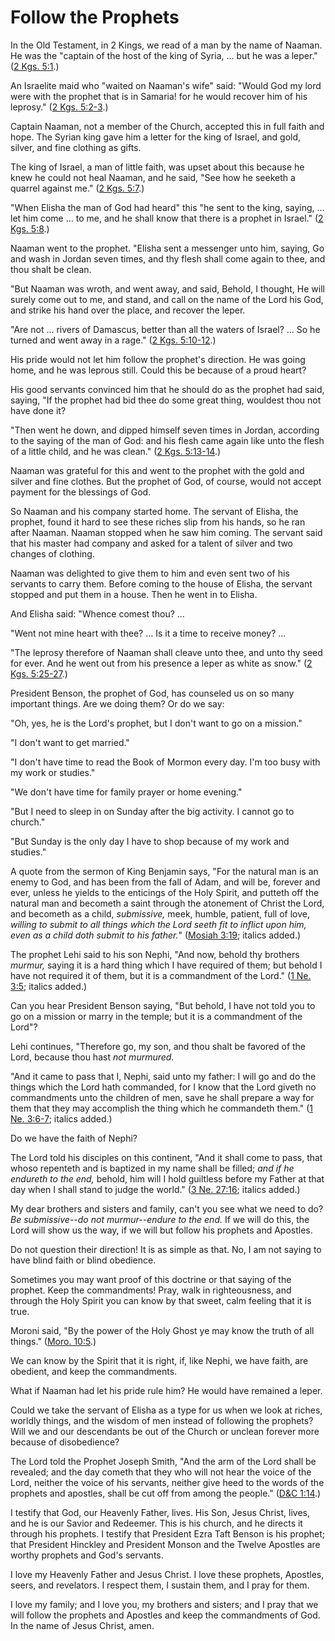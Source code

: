 # Follow the Prophets

In the Old Testament, in 2 Kings, we read of a man by the name of Naaman. He
was the "captain of the host of the king of Syria, ... but he was a leper." ([2
Kgs. 5:1](https://www.lds.org/scriptures/ot/2-kgs/5.1?lang=eng#0).)

An Israelite maid who "waited on Naaman's wife" said: "Would God my lord were
with the prophet that is in Samaria! for he would recover him of his leprosy."
([2 Kgs. 5:2-3](https://www.lds.org/scriptures/ot/2-kgs/5.2-3?lang=eng#1).)

Captain Naaman, not a member of the Church, accepted this in full faith and
hope. The Syrian king gave him a letter for the king of Israel, and gold,
silver, and fine clothing as gifts.

The king of Israel, a man of little faith, was upset about this because he
knew he could not heal Naaman, and he said, "See how he seeketh a quarrel
against me." ([2 Kgs.
5:7](https://www.lds.org/scriptures/ot/2-kgs/5.7?lang=eng#6).)

"When Elisha the man of God had heard" this "he sent to the king, saying, ...
let him come ... to me, and he shall know that there is a prophet in Israel."
([2 Kgs. 5:8](https://www.lds.org/scriptures/ot/2-kgs/5.8?lang=eng#7).)

Naaman went to the prophet. "Elisha sent a messenger unto him, saying, Go and
wash in Jordan seven times, and thy flesh shall come again to thee, and thou
shalt be clean.

"But Naaman was wroth, and went away, and said, Behold, I thought, He will
surely come out to me, and stand, and call on the name of the Lord his God,
and strike his hand over the place, and recover the leper.

"Are not ... rivers of Damascus, better than all the waters of Israel? ... So he
turned and went away in a rage." ([2 Kgs.
5:10-12](https://www.lds.org/scriptures/ot/2-kgs/5.10-12?lang=eng#9).)

His pride would not let him follow the prophet's direction. He was going home,
and he was leprous still. Could this be because of a proud heart?

His good servants convinced him that he should do as the prophet had said,
saying, "If the prophet had bid thee do some great thing, wouldest thou not
have done it?

"Then went he down, and dipped himself seven times in Jordan, according to the
saying of the man of God: and his flesh came again like unto the flesh of a
little child, and he was clean." ([2 Kgs.
5:13-14](https://www.lds.org/scriptures/ot/2-kgs/5.13-14?lang=eng#12).)

Naaman was grateful for this and went to the prophet with the gold and silver
and fine clothes. But the prophet of God, of course, would not accept payment
for the blessings of God.

So Naaman and his company started home. The servant of Elisha, the prophet,
found it hard to see these riches slip from his hands, so he ran after Naaman.
Naaman stopped when he saw him coming. The servant said that his master had
company and asked for a talent of silver and two changes of clothing.

Naaman was delighted to give them to him and even sent two of his servants to
carry them. Before coming to the house of Elisha, the servant stopped and put
them in a house. Then he went in to Elisha.

And Elisha said: "Whence comest thou? ...

"Went not mine heart with thee? ... Is it a time to receive money? ...

"The leprosy therefore of Naaman shall cleave unto thee, and unto thy seed for
ever. And he went out from his presence a leper as white as snow." ([2 Kgs.
5:25-27](https://www.lds.org/scriptures/ot/2-kgs/5.25-27?lang=eng#24).)

President Benson, the prophet of God, has counseled us on so many important
things. Are we doing them? Or do we say:

"Oh, yes, he is the Lord's prophet, but I don't want to go on a mission."

"I don't want to get married."

"I don't have time to read the Book of Mormon every day. I'm too busy with my
work or studies."

"We don't have time for family prayer or home evening."

"But I need to sleep in on Sunday after the big activity. I cannot go to
church."

"But Sunday is the only day I have to shop because of my work and studies."

A quote from the sermon of King Benjamin says, "For the natural man is an
enemy to God, and has been from the fall of Adam, and will be, forever and
ever, unless he yields to the enticings of the Holy Spirit, and putteth off
the natural man and becometh a saint through the atonement of Christ the Lord,
and becometh as a child, _submissive,_ meek, humble, patient, full of love,
_willing to submit to all things which the Lord seeth fit to inflict upon him,
even as a child doth submit to his father._" ([Mosiah
3:19](https://www.lds.org/scriptures/bofm/mosiah/3.19?lang=eng#18); italics
added.)

The prophet Lehi said to his son Nephi, "And now, behold thy brothers
_murmur,_ saying it is a hard thing which I have required of them; but behold
I have not required it of them, but it is a commandment of the Lord." ([1 Ne.
3:5](https://www.lds.org/scriptures/bofm/1-ne/3.5?lang=eng#4); italics added.)

Can you hear President Benson saying, "But behold, I have not told you to go
on a mission or marry in the temple; but it is a commandment of the Lord"?

Lehi continues, "Therefore go, my son, and thou shalt be favored of the Lord,
because thou hast _not murmured._

"And it came to pass that I, Nephi, said unto my father: I will go and do the
things which the Lord hath commanded, for I know that the Lord giveth no
commandments unto the children of men, save he shall prepare a way for them
that they may accomplish the thing which he commandeth them." ([1 Ne.
3:6-7](https://www.lds.org/scriptures/bofm/1-ne/3.6-7?lang=eng#5); italics
added.)

Do we have the faith of Nephi?

The Lord told his disciples on this continent, "And it shall come to pass,
that whoso repenteth and is baptized in my name shall be filled; _and if he
endureth to the end,_ behold, him will I hold guiltless before my Father at
that day when I shall stand to judge the world." ([3 Ne.
27:16](https://www.lds.org/scriptures/bofm/3-ne/27.16?lang=eng#15); italics
added.)

My dear brothers and sisters and family, can't you see what we need to do? _Be
submissive--do not murmur--endure to the end._ If we will do this, the Lord
will show us the way, if we will but follow his prophets and Apostles.

Do not question their direction! It is as simple as that. No, I am not saying
to have blind faith or blind obedience.

Sometimes you may want proof of this doctrine or that saying of the prophet.
Keep the commandments! Pray, walk in righteousness, and through the Holy
Spirit you can know by that sweet, calm feeling that it is true.

Moroni said, "By the power of the Holy Ghost ye may know the truth of all
things." ([Moro.
10:5](https://www.lds.org/scriptures/bofm/moro/10.5?lang=eng#4).)

We can know by the Spirit that it is right, if, like Nephi, we have faith, are
obedient, and keep the commandments.

What if Naaman had let his pride rule him? He would have remained a leper.

Could we take the servant of Elisha as a type for us when we look at riches,
worldly things, and the wisdom of men instead of following the prophets? Will
we and our descendants be out of the Church or unclean forever more because of
disobedience?

The Lord told the Prophet Joseph Smith, "And the arm of the Lord shall be
revealed; and the day cometh that they who will not hear the voice of the
Lord, neither the voice of his servants, neither give heed to the words of the
prophets and apostles, shall be cut off from among the people." ([D&amp;C
1:14](https://www.lds.org/scriptures/dc-testament/dc/1.14?lang=eng#13).)

I testify that God, our Heavenly Father, lives. His Son, Jesus Christ, lives,
and he is our Savior and Redeemer. This is his church, and he directs it
through his prophets. I testify that President Ezra Taft Benson is his
prophet; that President Hinckley and President Monson and the Twelve Apostles
are worthy prophets and God's servants.

I love my Heavenly Father and Jesus Christ. I love these prophets, Apostles,
seers, and revelators. I respect them, I sustain them, and I pray for them.

I love my family; and I love you, my brothers and sisters; and I pray that we
will follow the prophets and Apostles and keep the commandments of God. In the
name of Jesus Christ, amen.

